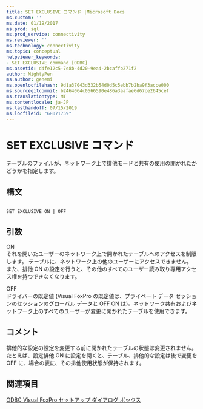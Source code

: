 ```yaml
---
title: SET EXCLUSIVE コマンド |Microsoft Docs
ms.custom: ''
ms.date: 01/19/2017
ms.prod: sql
ms.prod_service: connectivity
ms.reviewer: ''
ms.technology: connectivity
ms.topic: conceptual
helpviewer_keywords:
- SET EXCLUSIVE command [ODBC]
ms.assetid: d4fe12c5-7e8b-4d20-9ea4-2bcaffb271f2
author: MightyPen
ms.author: genemi
ms.openlocfilehash: 9d1a37043d332b54d0d5c5ebb7b2ba9f3acce000
ms.sourcegitcommit: b2464064c0566590e486a3aafae6d67ce2645cef
ms.translationtype: MT
ms.contentlocale: ja-JP
ms.lasthandoff: 07/15/2019
ms.locfileid: "68071759"
---
```

# <a name="set-exclusive-command"></a>SET EXCLUSIVE コマンド
テーブルのファイルが、ネットワーク上で排他モードと共有の使用の開かれたかどうかを指定します。  
  
## <a name="syntax"></a>構文  
  
```  
  
SET EXCLUSIVE ON | OFF  
```  
  
## <a name="arguments"></a>引数  
 ON  
 それを開いたユーザーのネットワーク上で開かれたテーブルへのアクセスを制限します。 テーブルに、ネットワーク上の他のユーザーにアクセスできません。 また、排他 ON の設定を行うと、その他のすべてのユーザー読み取り専用アクセス権を持つできなくなります。  
  
 OFF  
 ドライバーの既定値 (Visual FoxPro の既定値は、プライベート データ セッションのセッションのグローバル データと OFF ON は)。ネットワーク共有およびネットワーク上のすべてのユーザーが変更に開かれたテーブルを使用できます。  
  
## <a name="remarks"></a>コメント  
 排他的な設定の設定を変更する前に開かれたテーブルの状態は変更されません。 たとえば、設定排他 ON に設定を開くと、テーブル、排他的な設定は後で変更を OFF に、場合の表に、その排他使用状態が保持されます。  
  
## <a name="see-also"></a>関連項目  
 [ODBC Visual FoxPro セットアップ ダイアログ ボックス](../../odbc/microsoft/odbc-visual-foxpro-setup-dialog-box.md)
